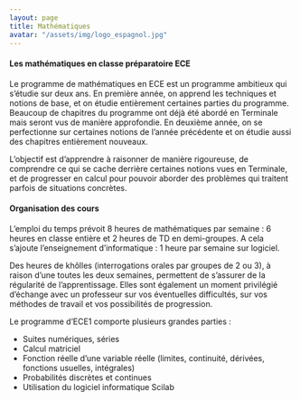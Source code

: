 ```yaml
---
layout: page
title: Mathématiques
avatar: "/assets/img/logo_espagnol.jpg"
---
```


#### Les mathématiques en classe préparatoire ECE ####

Le programme de mathématiques en ECE est un programme ambitieux qui s’étudie sur deux ans. En première année, on apprend les techniques et notions de base, et on étudie entièrement certaines parties du programme. Beaucoup de chapitres du programme ont déjà été abordé en Terminale mais seront vus de manière approfondie. En deuxième année, on se perfectionne sur certaines notions de l’année précédente et on étudie aussi des chapitres entièrement nouveaux.

L’objectif est d’apprendre à raisonner de manière rigoureuse, de comprendre ce qui se cache derrière certaines notions vues en Terminale, et de progresser en calcul pour pouvoir aborder des problèmes qui traitent parfois de situations concrètes.

#### Organisation des cours ####

L’emploi du temps prévoit 8 heures de mathématiques par semaine : 6 heures en classe entière et 2 heures de TD en demi-groupes. A cela s’ajoute l’enseignement d’informatique : 1 heure par semaine sur logiciel.

Des heures de khôlles (interrogations orales par groupes de 2 ou 3), à raison d’une toutes les deux semaines, permettent de s’assurer de la régularité de l’apprentissage. Elles sont également un moment privilégié d’échange avec un professeur sur vos éventuelles difficultés, sur vos méthodes de travail et vos possibilités de progression.

Le programme d’ECE1 comporte plusieurs grandes parties :

- Suites numériques, séries
- Calcul matriciel
- Fonction réelle d’une variable réelle (limites, continuité, dérivées, fonctions usuelles, intégrales)
- Probabilités discrètes et continues
- Utilisation du logiciel informatique Scilab


